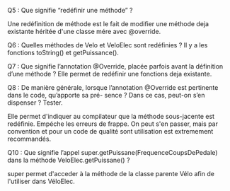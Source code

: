 Q5 : Que signifie “redéfinir une méthode” ?

Une redéfinition de méthode est le fait de modifier une méthode deja existante héritée d'une classe mére avec @override.


Q6 : Quelles méthodes de Velo et VeloElec sont redéfinies ?
Il y a les fonctions toString() et getPuissance().

Q7 : Que signifie l’annotation @Override, placée parfois avant la définition d’une méthode ?
Elle permet de redéfinir une fonctions deja existante.

Q8 : De manière générale, lorsque l’annotation @Override est pertinente dans le code, qu’apporte sa pré-
sence ? Dans ce cas, peut-on s’en dispenser ? Tester.

Elle permet d'indiquer au compilateur que la méthode sous-jacente est redéfinie.
Empéche les erreurs de frappe.
On peut s'en passer, mais par convention et pour un code de qualité sont utilisation est extremement recommandés.

Q10 : Que signifie l’appel super.getPuissane(FrequenceCoupsDePedale) dans la méthode
VeloElec.getPuissane() ?

super permet d'acceder à la méthode de la classe parente Vélo afin de l'utiliser dans VéloElec.